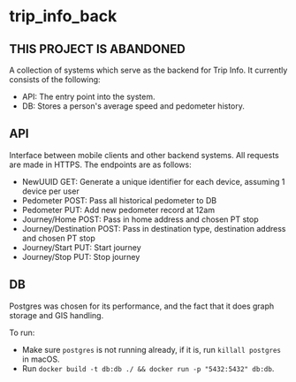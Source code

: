 # trip_info_back
## THIS PROJECT IS ABANDONED

A collection of systems which serve as the backend for Trip Info. It currently consists of the following:

* API: The entry point into the system.
* DB: Stores a person's average speed and pedometer history.

## API
Interface between mobile clients and other backend systems. All requests are made in HTTPS. The endpoints are as follows:

* NewUUID GET: Generate a unique identifier for each device, assuming 1 device per user
* Pedometer POST: Pass all historical pedometer to DB
* Pedometer PUT: Add new pedometer record at 12am
* Journey/Home POST: Pass in home address and chosen PT stop
* Journey/Destination POST: Pass in destination type, destination address and chosen PT stop
* Journey/Start PUT: Start journey
* Journey/Stop PUT: Stop journey

## DB
Postgres was chosen for its performance, and the fact that it does graph storage and GIS handling. 

To run:
* Make sure `postgres` is not running already, if it is, run `killall postgres` in macOS.
* Run `docker build -t db:db ./ && docker run -p "5432:5432" db:db`.
